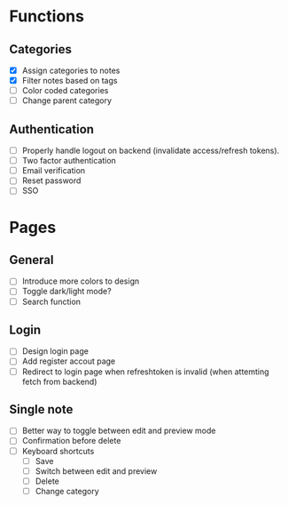 # Functions

## Categories
- [x] Assign categories to notes
- [x] Filter notes based on tags
- [ ] Color coded categories
- [ ] Change parent category

## Authentication
- [ ] Properly handle logout on backend (invalidate access/refresh tokens).
- [ ] Two factor authentication
- [ ] Email verification
- [ ] Reset password
- [ ] SSO

# Pages

## General
- [ ] Introduce more colors to design
- [ ] Toggle dark/light mode?
- [ ] Search function

## Login
- [ ] Design login page
- [ ] Add register accout page
- [ ] Redirect to login page when refreshtoken is invalid (when attemting fetch from backend)

## Single note
- [ ] Better way to toggle between edit and preview mode
- [ ] Confirmation before delete
- [ ] Keyboard shortcuts
    - [ ] Save
    - [ ] Switch between edit and preview
    - [ ] Delete
    - [ ] Change category
